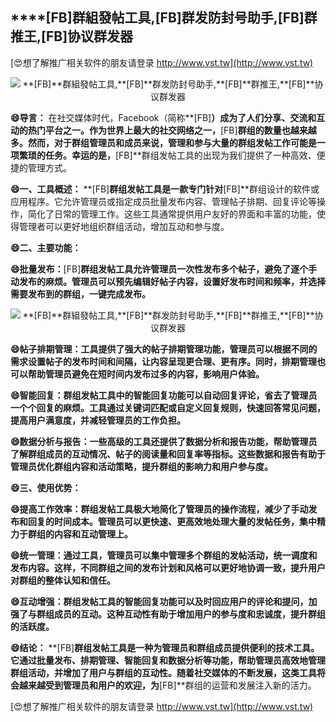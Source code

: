## ****[FB]**群組發帖工具,**[FB]**群发防封号助手,**[FB]**群推王,**[FB]**协议群发器**

[😍想了解推广相关软件的朋友请登录 http://www.vst.tw](http://www.vst.tw)

 <center><img src="https://vst.tw/MP4/tuiguang/png/3.png" alt="**[FB]**群組發帖工具,**[FB]**群发防封号助手,**[FB]**群推王,**[FB]**协议群发器"></center>

**😄导言：**
在社交媒体时代，Facebook（简称**[FB]**）成为了人们分享、交流和互动的热门平台之一。作为世界上最大的社交网络之一，**[FB]**群组的数量也越来越多。然而，对于群组管理员和成员来说，管理和参与大量的群组发帖工作可能是一项繁琐的任务。幸运的是，**[FB]**群组发帖工具的出现为我们提供了一种高效、便捷的管理方式。

**😄一、工具概述：**
**[FB]**群组发帖工具是一款专门针对**[FB]**群组设计的软件或应用程序。它允许管理员或指定成员批量发布内容、管理帖子排期、回复评论等操作，简化了日常的管理工作。这些工具通常提供用户友好的界面和丰富的功能，使得管理者可以更好地组织群组活动，增加互动和参与度。

**😄二、主要功能：**

**😄批量发布：**[FB]**群组发帖工具允许管理员一次性发布多个帖子，避免了逐个手动发布的麻烦。管理员可以预先编辑好帖子内容，设置好发布时间和频率，并选择需要发布到的群组，一键完成发布。**

 <center><img src="https://vst.tw/MP4/tuiguang/png/5.png" alt="**[FB]**群組發帖工具,**[FB]**群发防封号助手,**[FB]**群推王,**[FB]**协议群发器"></center>

**😄帖子排期管理：工具提供了强大的帖子排期管理功能，管理员可以根据不同的需求设置帖子的发布时间和间隔，让内容呈现更合理、更有序。同时，排期管理也可以帮助管理员避免在短时间内发布过多的内容，影响用户体验。**

**😄智能回复：群组发帖工具中的智能回复功能可以自动回复评论，省去了管理员一个个回复的麻烦。工具通过关键词匹配或自定义回复规则，快速回答常见问题，提高用户满意度，并减轻管理员的工作负担。**

**😄数据分析与报告：一些高级的工具还提供了数据分析和报告功能，帮助管理员了解群组成员的互动情况、帖子的阅读量和回复率等指标。这些数据和报告有助于管理员优化群组内容和活动策略，提升群组的影响力和用户参与度。**

**😄三、使用优势：**

**😄提高工作效率：群组发帖工具极大地简化了管理员的操作流程，减少了手动发布和回复的时间成本。管理员可以更快速、更高效地处理大量的发帖任务，集中精力于群组的内容和互动管理上。**

**😄统一管理：通过工具，管理员可以集中管理多个群组的发帖活动，统一调度和发布内容。这样，不同群组之间的发布计划和风格可以更好地协调一致，提升用户对群组的整体认知和信任。**

**😄互动增强：群组发帖工具的智能回复功能可以及时回应用户的评论和提问，加强了与群组成员的互动。这种互动性有助于增加用户的参与度和忠诚度，提升群组的活跃度。**

**😄结论：**
**[FB]**群组发帖工具是一种为管理员和群组成员提供便利的技术工具。它通过批量发布、排期管理、智能回复和数据分析等功能，帮助管理员高效地管理群组活动，并增加了用户与群组的互动性。随着社交媒体的不断发展，这类工具将会越来越受到管理员和用户的欢迎，为**[FB]**群组的运营和发展注入新的活力。

[😍想了解推广相关软件的朋友请登录 http://www.vst.tw](http://www.vst.tw)




